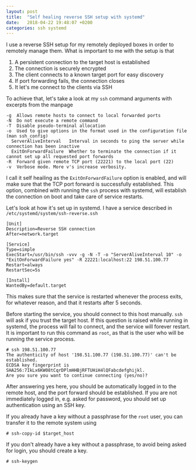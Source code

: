 ```yaml
---
layout: post
title:  "Self healing reverse SSH setup with systemd"
date:   2018-04-22 19:48:07 +0200
categories: ssh systemd
---
```


I use a reverse SSH setup for my remotely deployed boxes in order to remotely manage them.
What is important to me with the setup is that

1. A persistent connection to the target host is established
2. The connection is securely encrypted
3. The client connects to a known target port for easy discovery
4. If port forwarding fails, the connection closes
5. It let's me connect to the clients via SSH

To achieve that, let's take a look at my `ssh` command arguments with excerpts from the manpage

```
-g  Allows remote hosts to connect to local forwarded ports
-N  Do not execute a remote command
-T  Disable pseudo-terminal allocation
-o  Used to give options in the format used in the configuration file (man ssh_config)
  ServerAliveInterval   Interval in seconds to ping the server while connection has been inactive
  ExitOnForwardFailure  Whether to terminate the connection if it cannot set up all requested port forwards
-R  Forward given remote TCP port (22221) to the local port (22)
-v  Verbose mode. More v's increase verbosity.
```

I call it self heailing as the `ExitOnForwardFailure` option is enabled, and will make sure that
the TCP port forward is successfully established. This option, combined with running the `ssh`
process with systemd, will establish the connection on boot and take care of service restarts.

Let's look at how it's set up in systemd. I have a service described in `/etc/systemd/system/ssh-reverse.ssh`

```systemd.service
[Unit]
Description=Reverse SSH connection
After=network.target

[Service]
Type=simple
ExecStart=/usr/bin/ssh -vvv -g -N -T -o "ServerAliveInterval 10" -o "ExitOnForwardFailure yes" -R 22221:localhost:22 198.51.100.77
Restart=always
RestartSec=5s

[Install]
WantedBy=default.target
```

This makes sure that the service is restarted whenever the process exits, for whatever reason, and that it restarts after 5 seconds.

Before starting the service, you should connect to this host manually. `ssh`  will ask if you trust the target host.
If this question is raised while running in systemd, the process will fail to connect, and the service will forever restart.
It is important to run this command as `root`, as that is the user who will be running the service process.

```
# ssh 198.51.100.77
The authenticity of host '198.51.100.77 (198.51.100.77)' can't be established.
ECDSA key fingerprint is SHA256:7IkLx6KW08tCqrDPlmHHBjRFTUHiH4lQFabcdefghijkl.
Are you sure you want to continue connecting (yes/no)?
```

After answering yes here, you should be automatically logged in to the remote host, and the port forward should be established.
If you are not immediately logged in, e.g. asked for password, you should set up authentication using an SSH key.

If you already have a key without a passphrase for the `root` user, you can transfer it to the remote system using

```
# ssh-copy-id $target_host
```

If you don't already have a key without a passphrase, to avoid being asked for login, you should create a key.

```
# ssh-keygen
```

